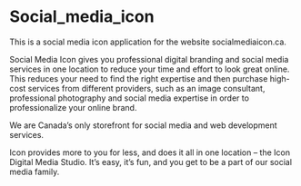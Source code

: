 Social_media_icon
=================

This is a social media icon application for the website socialmediaicon.ca.


Social Media Icon gives you professional digital branding and social media services in one location to reduce your time and effort to look great online. This reduces your need to find the right expertise and then purchase high-cost services from different providers, such as an image consultant, professional photography and social media expertise in order to professionalize your online brand.

We are Canada’s only storefront for social media and web development services.

Icon provides more to you for less, and does it all in one location – the Icon Digital Media Studio. It’s easy, it’s fun, and you get to be a part of our social media family. 

